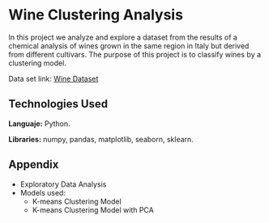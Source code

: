 # Wine Clustering Analysis

In this project we analyze and explore a dataset from the results of a chemical analysis of wines grown in the same region in Italy but derived from different cultivars. The purpose of this project is to classify wines by a clustering model.

Data set link: [Wine Dataset](https://archive.ics.uci.edu/dataset/109/wine)

## Technologies Used
**Languaje:** Python.

**Libraries:** numpy, pandas, matplotlib, seaborn, sklearn.

## Appendix

* Exploratory Data Analysis
* Models used:
  * K-means Clustering Model
  * K-means Clustering Model with PCA
